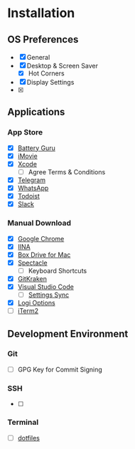 # Installation

## OS Preferences

- [x] General
- [x] Desktop & Screen Saver
  - [x] Hot Corners
- [x] Display Settings
- [x] 

## Applications

### App Store

- [x] [Battery Guru](https://apps.apple.com/id/app/battery-guru/id529376620?mt=12)
- [x] [iMovie](https://apps.apple.com/id/app/imovie/id408981434?mt=12)
- [x] [Xcode](https://apps.apple.com/id/app/xcode/id497799835?mt=12)
  - [ ] Agree Terms & Conditions
- [x] [Telegram](https://apps.apple.com/id/app/telegram/id747648890?mt=12)
- [x] [WhatsApp](https://apps.apple.com/id/app/whatsapp-desktop/id1147396723?mt=12)
- [x] [Todoist](https://apps.apple.com/id/app/todoist-to-do-list-tasks/id585829637?mt=12)
- [x] [Slack](https://apps.apple.com/id/app/slack/id803453959?mt=12)

### Manual Download

- [x] [Google Chrome](https://www.google.com/chrome/)
- [x] [IINA](https://iina.io/)
- [x] [Box Drive for Mac](https://www.box.com/resources/downloads)
- [x] [Spectacle](https://www.spectacleapp.com/)
  - [ ] Keyboard Shortcuts
    
- [x] [GitKraken](https://www.gitkraken.com/)
- [x] [Visual Studio Code](https://code.visualstudio.com/)
  - [ ] [Settings Sync](https://marketplace.visualstudio.com/items?itemName=Shan.code-settings-sync)
- [x] [Logi Options](http://logitech.com/options)
- [ ] [iTerm2](https://iterm2.com/)

## Development Environment

### Git
- [ ] GPG Key for Commit Signing

### SSH
- [ ]

### Terminal
- [ ] [dotfiles](https://github.com/zainfathoni/dotfiles)